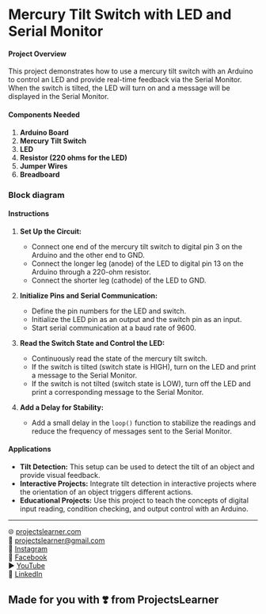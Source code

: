 # Mercury Tilt Switch with LED and Serial Monitor

#### Project Overview

This project demonstrates how to use a mercury tilt switch with an Arduino to control an LED and provide real-time feedback via the Serial Monitor. When the switch is tilted, the LED will turn on and a message will be displayed in the Serial Monitor.

#### Components Needed

1. **Arduino Board**
2. **Mercury Tilt Switch**
3. **LED**
4. **Resistor (220 ohms for the LED)**
5. **Jumper Wires**
6. **Breadboard**

### Block diagram


#### Instructions

1. **Set Up the Circuit:**
   - Connect one end of the mercury tilt switch to digital pin 3 on the Arduino and the other end to GND.
   - Connect the longer leg (anode) of the LED to digital pin 13 on the Arduino through a 220-ohm resistor.
   - Connect the shorter leg (cathode) of the LED to GND.

2. **Initialize Pins and Serial Communication:**
   - Define the pin numbers for the LED and switch.
   - Initialize the LED pin as an output and the switch pin as an input.
   - Start serial communication at a baud rate of 9600.

3. **Read the Switch State and Control the LED:**
   - Continuously read the state of the mercury tilt switch.
   - If the switch is tilted (switch state is HIGH), turn on the LED and print a message to the Serial Monitor.
   - If the switch is not tilted (switch state is LOW), turn off the LED and print a corresponding message to the Serial Monitor.

4. **Add a Delay for Stability:**
   - Add a small delay in the `loop()` function to stabilize the readings and reduce the frequency of messages sent to the Serial Monitor.

#### Applications

- **Tilt Detection:** This setup can be used to detect the tilt of an object and provide visual feedback.
- **Interactive Projects:** Integrate tilt detection in interactive projects where the orientation of an object triggers different actions.
- **Educational Projects:** Use this project to teach the concepts of digital input reading, condition checking, and output control with an Arduino.

---

🌐 [projectslearner.com](https://www.projectslearner.com)  
📧 [projectslearner@gmail.com](mailto:projectslearner@gmail.com)  
📸 [Instagram](https://www.instagram.com/projectslearner/)  
📘 [Facebook](https://www.facebook.com/projectslearner)  
▶️ [YouTube](https://www.youtube.com/@ProjectsLearner)  
📘 [LinkedIn](https://www.linkedin.com/in/projectslearner)  

## Made for you with ❣️ from ProjectsLearner